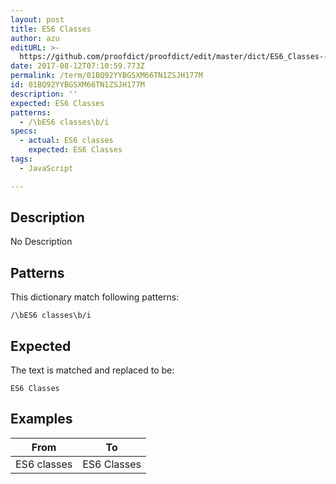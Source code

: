 ```yaml
---
layout: post
title: ES6 Classes
author: azu
editURL: >-
  https://github.com/proofdict/proofdict/edit/master/dict/ES6_Classes--01BQ92YYBGSXM66TN1ZSJH177M.yml
date: 2017-08-12T07:10:59.773Z
permalink: /term/01BQ92YYBGSXM66TN1ZSJH177M
id: 01BQ92YYBGSXM66TN1ZSJH177M
description: ''
expected: ES6 Classes
patterns:
  - /\bES6 classes\b/i
specs:
  - actual: ES6 classes
    expected: ES6 Classes
tags:
  - JavaScript

---
```


## Description

No Description 

## Patterns

This dictionary match following patterns:

    /\bES6 classes\b/i

## Expected

The text is matched and replaced to be:

    ES6 Classes

## Examples

| From        | To          |
| ----------- | ----------- |
| ES6 classes | ES6 Classes |

